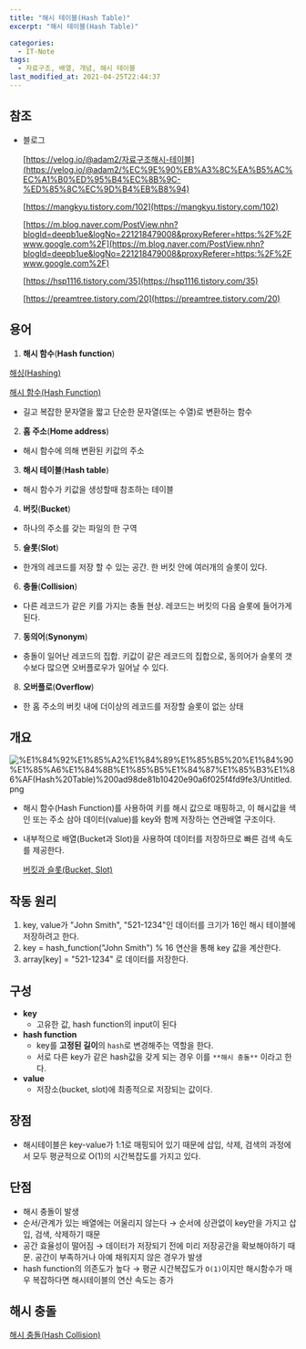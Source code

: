 ```yaml
---
title: "해시 테이블(Hash Table)"
excerpt: "해시 테이블(Hash Table)"

categories:
  - IT-Note
tags:
  - 자료구조, 배열, 개념, 해시 테이블
last_modified_at: 2021-04-25T22:44:37
---
```


## 참조

- 블로그

    [https://velog.io/@adam2/자료구조해시-테이블](https://velog.io/@adam2/%EC%9E%90%EB%A3%8C%EA%B5%AC%EC%A1%B0%ED%95%B4%EC%8B%9C-%ED%85%8C%EC%9D%B4%EB%B8%94)

    [https://mangkyu.tistory.com/102](https://mangkyu.tistory.com/102)

    [https://m.blog.naver.com/PostView.nhn?blogId=deepb1ue&logNo=221218479008&proxyReferer=https:%2F%2Fwww.google.com%2F](https://m.blog.naver.com/PostView.nhn?blogId=deepb1ue&logNo=221218479008&proxyReferer=https:%2F%2Fwww.google.com%2F)

    [https://hsp1116.tistory.com/35](https://hsp1116.tistory.com/35)

    [https://preamtree.tistory.com/20](https://preamtree.tistory.com/20)

## 용어

1. **해시 함수**(**Hash function**) 

[해싱(Hashing)](%E1%84%92%E1%85%A2%E1%84%89%E1%85%B5%20%E1%84%90%E1%85%A6%E1%84%8B%E1%85%B5%E1%84%87%E1%85%B3%E1%86%AF(Hash%20Table)%200ad98de81b10420e90a6f025f4fd9fe3/%E1%84%92%E1%85%A2%E1%84%89%E1%85%B5%E1%86%BC(Hashing)%20f1ee5cad77e84e7997b3c2b1ac0b95b3.md)

[해시 함수(Hash Function)](%E1%84%92%E1%85%A2%E1%84%89%E1%85%B5%20%E1%84%90%E1%85%A6%E1%84%8B%E1%85%B5%E1%84%87%E1%85%B3%E1%86%AF(Hash%20Table)%200ad98de81b10420e90a6f025f4fd9fe3/%E1%84%92%E1%85%A2%E1%84%89%E1%85%B5%20%E1%84%92%E1%85%A1%E1%86%B7%E1%84%89%E1%85%AE(Hash%20Function)%20b71cb83768484a1ab7144ac7fb454ad5.md)

- 길고 복잡한 문자열을 짧고 단순한 문자열(또는 수열)로 변환하는 함수

2. **홈 주소**(**Home address**)

- 해시 함수에 의해 변환된 키값의 주소

3. **해시 테이블**(**Hash table**)

- 해시 함수가 키값을 생성할때 참조하는 테이블

4. **버킷**(**Bucket**)

- 하나의 주소를 갖는 파일의 한 구역

5. **슬롯**(**Slot**)

- 한개의 레코드를 저장 할 수 있는 공간. 한 버킷 안에 여러개의 슬롯이 있다.

6. **충돌**(**Collision**)

- 다른 레코드가 같은 키를 가지는 충돌 현상. 레코드는 버킷의 다음 슬롯에 들어가게 된다.

7. **동의어**(**Synonym**)

- 충돌이 일어난 레코드의 집합. 키값이 같은 레코드의 집합으로, 동의어가 슬롯의 갯수보다 많으면 오버플로우가 일어날 수 있다.

8. **오버플로**(**Overflow**)

- 한 홈 주소의 버킷 내에 더이상의 레코드를 저장할 슬롯이 없는 상태

## 개요

![%E1%84%92%E1%85%A2%E1%84%89%E1%85%B5%20%E1%84%90%E1%85%A6%E1%84%8B%E1%85%B5%E1%84%87%E1%85%B3%E1%86%AF(Hash%20Table)%200ad98de81b10420e90a6f025f4fd9fe3/Untitled.png](%E1%84%92%E1%85%A2%E1%84%89%E1%85%B5%20%E1%84%90%E1%85%A6%E1%84%8B%E1%85%B5%E1%84%87%E1%85%B3%E1%86%AF(Hash%20Table)%200ad98de81b10420e90a6f025f4fd9fe3/Untitled.png)

- 해시 함수(Hash Function)를 사용하여 키를 해시 값으로 매핑하고, 이 해시값을 색인 또는 주소 삼아 데이터(value)를 key와 함께 저장하는 연관배열 구조이다.
- 내부적으로 배열(Bucket과 Slot)을 사용하여 데이터를 저장하므로 빠른 검색 속도를 제공한다.

    [버킷과 슬롯(Bucket, Slot)](%E1%84%92%E1%85%A2%E1%84%89%E1%85%B5%20%E1%84%90%E1%85%A6%E1%84%8B%E1%85%B5%E1%84%87%E1%85%B3%E1%86%AF(Hash%20Table)%200ad98de81b10420e90a6f025f4fd9fe3/%E1%84%87%E1%85%A5%E1%84%8F%E1%85%B5%E1%86%BA%E1%84%80%E1%85%AA%20%E1%84%89%E1%85%B3%E1%86%AF%E1%84%85%E1%85%A9%E1%86%BA(Bucket,%20Slot)%2017efef87ed4a4db38cf7afe0465b7cfd.md)

## 작동 원리

1. key, value가 "John Smith", "521-1234"인 데이터를 크기가 16인 해시 테이블에 저장하려고 한다.
2. key = hash_function("John Smith") % 16 연산을 통해 key 값을 계산한다.
3. array[key] = "521-1234" 로 데이터를 저장한다.

## 구성

- **key**
    - 고유한 값, hash function의 input이 된다
- **hash function**
    - key를 **고정된 길이**의 `hash`로 변경해주는 역할을 한다.
    - 서로 다른 key가 같은 hash값을 갖게 되는 경우 이를 `**해시 충돌**` 이라고 한다.
- **value**
    - 저장소(bucket, slot)에 최종적으로 저장되는 값이다.

## 장점

- 해시테이블은 key-value가 1:1로 매핑되어 있기 때문에 삽입, 삭제, 검색의 과정에서 모두 평균적으로 O(1)의 시간복잡도를 가지고 있다.

## 단점

- 해시 충돌이 발생
- 순서/관계가 있는 배열에는 어울리지 않는다 → 순서에 상관없이 key만을 가지고 삽입, 검색, 삭제하기 때문
- 공간 효율성이 떨어짐 → 데이터가 저장되기 전에 미리 저장공간을 확보해야하기 때문. 공간이 부족하거나 아예 채워지지 않은 경우가 발생
- hash function의 의존도가 높다 → 평균 시간복잡도가 `O(1)`이지만 해시함수가 매우 복잡하다면 해시테이블의 연산 속도는 증가

## 해시 충돌

[해시 충돌(Hash Collision)](%E1%84%92%E1%85%A2%E1%84%89%E1%85%B5%20%E1%84%90%E1%85%A6%E1%84%8B%E1%85%B5%E1%84%87%E1%85%B3%E1%86%AF(Hash%20Table)%200ad98de81b10420e90a6f025f4fd9fe3/%E1%84%92%E1%85%A2%E1%84%89%E1%85%B5%20%E1%84%8E%E1%85%AE%E1%86%BC%E1%84%83%E1%85%A9%E1%86%AF(Hash%20Collision)%20611de6b277c543a1b69a2652b670b685.md)